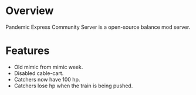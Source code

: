 # Overview
Pandemic Express Community Server is a open-source balance mod server.

# Features
* Old mimic from mimic week.
* Disabled cable-cart.
* Catchers now have 100 hp.
* Catchers lose hp when the train is being pushed.
